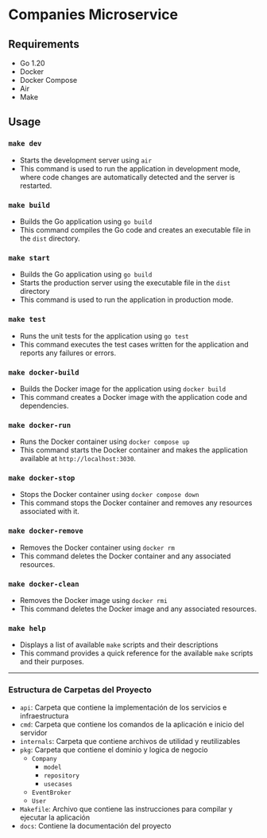 # Companies Microservice

## Requirements

* Go 1.20
* Docker
* Docker Compose
* Air
* Make

## Usage

### `make dev`

* Starts the development server using `air`
* This command is used to run the application in development mode, where code changes are automatically detected and the server is restarted.

### `make build`

* Builds the Go application using `go build`
* This command compiles the Go code and creates an executable file in the `dist` directory.

### `make start`

* Builds the Go application using `go build`
* Starts the production server using the executable file in the `dist` directory
* This command is used to run the application in production mode.

### `make test`

* Runs the unit tests for the application using `go test`
* This command executes the test cases written for the application and reports any failures or errors.

### `make docker-build`

* Builds the Docker image for the application using `docker build`
* This command creates a Docker image with the application code and dependencies.

### `make docker-run`

* Runs the Docker container using `docker compose up`
* This command starts the Docker container and makes the application available at `http://localhost:3030`.

### `make docker-stop`

* Stops the Docker container using `docker compose down`
* This command stops the Docker container and removes any resources associated with it.

### `make docker-remove`

* Removes the Docker container using `docker rm`
* This command deletes the Docker container and any associated resources.

### `make docker-clean`

* Removes the Docker image using `docker rmi`
* This command deletes the Docker image and any associated resources.

### `make help`

* Displays a list of available `make` scripts and their descriptions
* This command provides a quick reference for the available `make` scripts and their purposes.

---

### Estructura de Carpetas del Proyecto

* `api`: Carpeta que contiene la implementación de los servicios e infraestructura
* `cmd`: Carpeta que contiene los comandos de la aplicación e inicio del servidor
* `internals`: Carpeta que contiene archivos de utilidad y reutilizables
* `pkg`: Carpeta que contiene el dominio y logica de negocio
  + `Company`
    - `model`
    - `repository`
    - `usecases`
  + `EventBroker`
  + `User`
* `Makefile`: Archivo que contiene las instrucciones para compilar y ejecutar la aplicación
* `docs`: Contiene la documentación del proyecto
